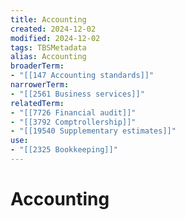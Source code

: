 ```yaml
---
title: Accounting
created: 2024-12-02
modified: 2024-12-02
tags: TBSMetadata
alias: Accounting
broaderTerm:
- "[[147 Accounting standards]]"
narrowerTerm:
- "[[2561 Business services]]"
relatedTerm:
- "[[7726 Financial audit]]"
- "[[3792 Comptrollership]]"
- "[[19540 Supplementary estimates]]"
use:
- "[[2325 Bookkeeping]]"
---
```

# Accounting
